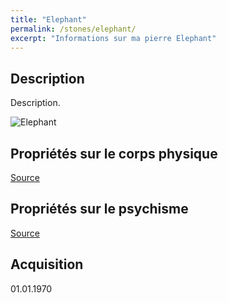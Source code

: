 ```yaml
---
title: "Elephant"
permalink: /stones/elephant/
excerpt: "Informations sur ma pierre Elephant"
---
```


## Description
Description.

![Elephant](/images/stones//images/Elephant_Italia_2018.jpg.jpg "Elephant")

## Propriétés sur le corps physique


[Source](https://)


## Propriétés sur le psychisme


[Source](https://)

## Acquisition


01.01.1970

